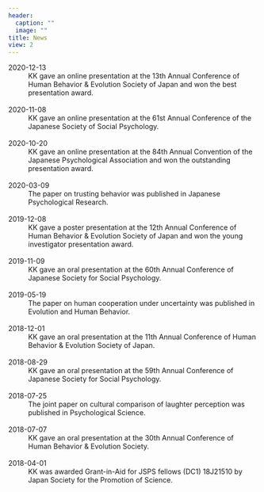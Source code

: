 ```yaml
---
header:
  caption: ""
  image: ""
title: News
view: 2
---
```


<article>
  <dt>
    2020-12-13
  </dt>
  <dd>
    KK gave an online presentation at the 13th Annual Conference of Human Behavior & Evolution Society of Japan and won the best presentation award.
  </dd>
  <br/>
  <dt>
    2020-11-08
  </dt>
  <dd>
    KK gave an online presentation at the 61st Annual Conference of the Japanese Society of Social Psychology.
  </dd>
  <br/>
  <dt>
    2020-10-20
  </dt>
  <dd>
    KK gave an online presentation at the 84th Annual Convention of the Japanese Psychological Association and won the outstanding presentation award.
  </dd>
  <br>
  <dt>
    2020-03-09
  </dt>
  <dd>
    The paper on trusting behavior was published in Japanese Psychological Research.
  </dd>
  <br>
  <dt>
    2019-12-08
  </dt>
  <dd>
    KK gave a poster presentation at the 12th Annual Conference of Human Behavior & Evolution Society of Japan and won the young investigator presentation award.
  </dd>
  <br>
  <dt>
    2019-11-09
  </dt>
  <dd>
    KK gave an oral presentation at the 60th Annual Conference of Japanese Society for Social Psychology.
  </dd>
  <br>
  <dt>
    2019-05-19
  </dt>
  <dd>
    The paper on human cooperation under uncertainty was published in Evolution and Human Behavior.
  </dd>
  <br>
  <dt>
    2018-12-01
  </dt>
  <dd>
    KK gave an oral presentation at the 11th Annual Conference of Human Behavior & Evolution Society of Japan.
  </dd>
  <br>
  <dt>
    2018-08-29
  </dt>
  <dd>
    KK gave an oral presentation at the 59th Annual Conference of Japanese Society for Social Psychology.
  </dd>
  <br>
  <dt>
    2018-07-25
  </dt>
  <dd>
    The joint paper on cultural comparison of laughter perception was published in Psychological Science.
  </dd>
  <br>
  <dt>
    2018-07-07
  </dt>
  <dd>
    KK gave an oral presentation at the 30th Annual Conference of Human Behavior & Evolution Society.
  </dd>
  <br>
  <dt>
    2018-04-01
  </dt>
  <dd>
    KK was awarded Grant-in-Aid for JSPS fellows (DC1) 18J21510 by Japan Society for the Promotion of Science.
  </dd>
  <br>
</article>

